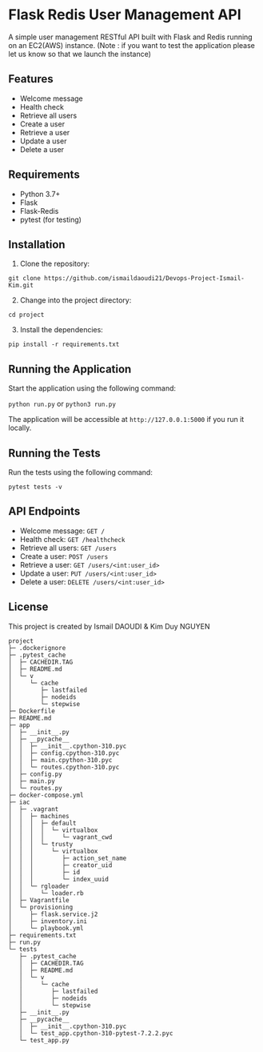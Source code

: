 # Flask Redis User Management API

A simple user management RESTful API built with Flask and Redis running on an EC2(AWS) instance. (Note : if you want to test the application please let us know so that we launch the instance)

## Features

- Welcome message
- Health check
- Retrieve all users
- Create a user
- Retrieve a user
- Update a user
- Delete a user


## Requirements

- Python 3.7+
- Flask
- Flask-Redis
- pytest (for testing)

## Installation

1. Clone the repository:

```git clone https://github.com/ismaildaoudi21/Devops-Project-Ismail-Kim.git```

2. Change into the project directory:

```cd project```


3. Install the dependencies:

```pip install -r requirements.txt```


## Running the Application

Start the application using the following command:

```python run.py``` or ```python3 run.py```


The application will be accessible at `http://127.0.0.1:5000` if you run it locally.

## Running the Tests

Run the tests using the following command:

```pytest tests -v```


## API Endpoints

- Welcome message: `GET /`
- Health check: `GET /healthcheck`
- Retrieve all users: `GET /users`
- Create a user: `POST /users`
- Retrieve a user: `GET /users/<int:user_id>`
- Update a user: `PUT /users/<int:user_id>`
- Delete a user: `DELETE /users/<int:user_id>`

## License

This project is created by Ismail DAOUDI & Kim Duy NGUYEN





```
project
├─ .dockerignore
├─ .pytest_cache
│  ├─ CACHEDIR.TAG
│  ├─ README.md
│  └─ v
│     └─ cache
│        ├─ lastfailed
│        ├─ nodeids
│        └─ stepwise
├─ Dockerfile
├─ README.md
├─ app
│  ├─ __init__.py
│  ├─ __pycache__
│  │  ├─ __init__.cpython-310.pyc
│  │  ├─ config.cpython-310.pyc
│  │  ├─ main.cpython-310.pyc
│  │  └─ routes.cpython-310.pyc
│  ├─ config.py
│  ├─ main.py
│  └─ routes.py
├─ docker-compose.yml
├─ iac
│  ├─ .vagrant
│  │  ├─ machines
│  │  │  ├─ default
│  │  │  │  └─ virtualbox
│  │  │  │     └─ vagrant_cwd
│  │  │  └─ trusty
│  │  │     └─ virtualbox
│  │  │        ├─ action_set_name
│  │  │        ├─ creator_uid
│  │  │        ├─ id
│  │  │        └─ index_uuid
│  │  └─ rgloader
│  │     └─ loader.rb
│  ├─ Vagrantfile
│  └─ provisioning
│     ├─ flask.service.j2
│     ├─ inventory.ini
│     └─ playbook.yml
├─ requirements.txt
├─ run.py
└─ tests
   ├─ .pytest_cache
   │  ├─ CACHEDIR.TAG
   │  ├─ README.md
   │  └─ v
   │     └─ cache
   │        ├─ lastfailed
   │        ├─ nodeids
   │        └─ stepwise
   ├─ __init__.py
   ├─ __pycache__
   │  ├─ __init__.cpython-310.pyc
   │  └─ test_app.cpython-310-pytest-7.2.2.pyc
   └─ test_app.py

```